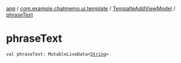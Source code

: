 [app](../../index.md) / [com.example.chatmemo.ui.template](../index.md) / [TempalteAddViewModel](index.md) / [phraseText](./phrase-text.md)

# phraseText

`val phraseText: MutableLiveData<`[`String`](https://kotlinlang.org/api/latest/jvm/stdlib/kotlin/-string/index.html)`>`